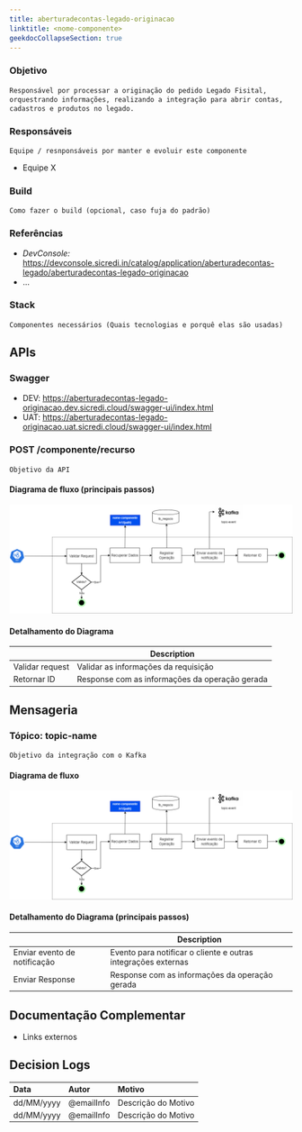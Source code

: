 ```yaml
---
title: aberturadecontas-legado-originacao
linktitle: <nome-componente>
geekdocCollapseSection: true
---
```


### Objetivo

``` text
Responsável por processar a originação do pedido Legado Fisital, orquestrando informações, realizando a integração para abrir contas, cadastros e produtos no legado.
```

### Responsáveis
``` text
Equipe / resnponsáveis por manter e evoluir este componente
```

- Equipe X

### Build
``` text
Como fazer o build (opcional, caso fuja do padrão) 
```

### Referências

- *DevConsole:* https://devconsole.sicredi.in/catalog/application/aberturadecontas-legado/aberturadecontas-legado-originacao
- ... 

### Stack
```
Componentes necessários (Quais tecnologias e porquê elas são usadas)
```

## APIs

### Swagger
- DEV: https://aberturadecontas-legado-originacao.dev.sicredi.cloud/swagger-ui/index.html
- UAT: https://aberturadecontas-legado-originacao.uat.sicredi.cloud/swagger-ui/index.html

### **POST** /componente/recurso
  ``` text
  Objetivo da API
  ```
#### Diagrama de fluxo (principais passos)
  ![This is an alt text.](./images/template-image-1.png "This is a sample image.")

#### Detalhamento do Diagrama
  |        | Description |
  | ----------- | ----------- |
  | Validar request                    | Validar as informações da requisição |
  | Retornar ID                      | Response com as informações da operação gerada |

## Mensageria

### **Tópico:** topic-name
  ``` text
  Objetivo da integração com o Kafka
  ```

#### Diagrama de fluxo
  ![This is an alt text.](./images/template-image-2.png "This is a sample image.")

#### Detalhamento do Diagrama (principais passos)
  |        | Description |
  | ----------- | ----------- |
  | Enviar evento de notificação    | Evento para notificar o cliente e outras integrações externas |
  | Enviar Response                      | Response com as informações da operação gerada |

## Documentação Complementar

- Links externos

## Decision Logs
| Data          | Autor             | Motivo        |
| :---          |    :----          |          :--- |
| dd/MM/yyyy    | @emailInfo               | Descrição do Motivo  |
| dd/MM/yyyy    | @emailInfo               | Descrição do Motivo      |